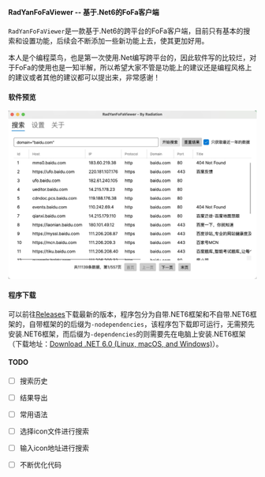 #### RadYanFoFaViewer -- 基于.Net6的FoFa客户端

`RadYanFoFaViewer`是一款基于.Net6的跨平台的FoFa客户端，目前只有基本的搜索和设置功能，后续会不断添加一些新功能上去，使其更加好用。

本人是个编程菜鸟，也是第一次使用.Net编写跨平台的，因此软件写的比较烂，对于FoFa的使用也是一知半解，所以希望大家不管是功能上的建议还是编程风格上的建议或者其他的建议都可以提出来，非常感谢！

#### 软件预览

![](./screenshot.jpg)

#### 程序下载

可以前往[Releases](https://github.com/MiracleLau/RadYanFoFaViewer/releases)下载最新的版本，程序包分为自带.NET6框架和不自带.NET6框架的，自带框架的的后缀为`-nodependencies`，该程序包下载即可运行，无需预先安装.NET6框架，而后缀为`-dependencies`的则需要先在电脑上安装.NET6框架（下载地址：[Download .NET 6.0 (Linux, macOS, and Windows)](https://dotnet.microsoft.com/en-us/download/dotnet/6.0)）。

#### TODO

- [ ] 搜索历史

- [ ] 结果导出

- [ ] 常用语法

- [ ] 选择icon文件进行搜索

- [ ] 输入icon地址进行搜索

- [ ] 不断优化代码
